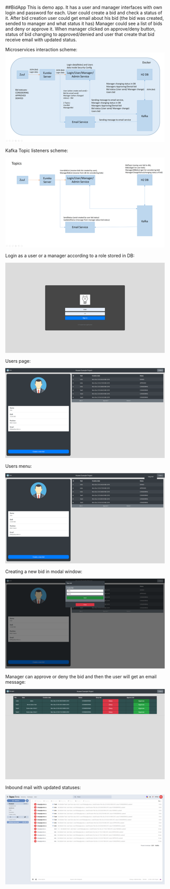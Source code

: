 ##BidApp
This is demo app. It has a user and manager interfaces with own login and password for each.
User could create a bid and check a status of it. 
After bid creation user could get email about his bid (the bid was created, sended to manager and what status it has)
Manager could see a list of bids and deny or approve it. When manager clicked on approve/deny button, 
status of bid changing to approved/denied and user that create that bid receive email with updated status.

Microservices interaction scheme: 
![alt text](readme_images/image7.png)

Kafka Topic listeners scheme:

![alt text](readme_images/image8.png)

Login as a user or a manager according to a role stored in DB: 

![alt text](readme_images/image1.png)

Users page:

![alt text](readme_images/image2.png)

Users menu:

![alt text](readme_images/image3.png)

Creating a new bid in modal window:

![alt text](readme_images/image4.png)

Manager can approve or deny the bid and then the user will get an email message:

![alt text](readme_images/image5.png)

Inbound mail with updated statuses:

![alt text](readme_images/image6.png)